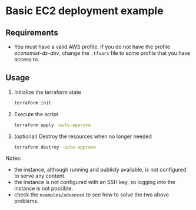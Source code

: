 # Basic EC2 deployment example

## Requirements

* You must have a valid AWS profile. If you do not have the profile *economist-ds-dev*, change the `.tfvars` file to some profile that you have access to. 
  
## Usage

1. Initialize the terraform state
    ```bash
    terraform init
    ```

2. Execute the script 
    ```bash
    terraform apply -auto-approve
    ```

3. (optional) Destroy the resources when no longer needed
    ```bash
    terraform destroy -auto-approve
    ```

Notes:
 
* the instance, although running and publicly available, is not configured to serve any content.
* the instance is not configured with an SSH key, so logging into the instance is not possible.
* check the `examples/advanced` to see how to solve the two above problems.


